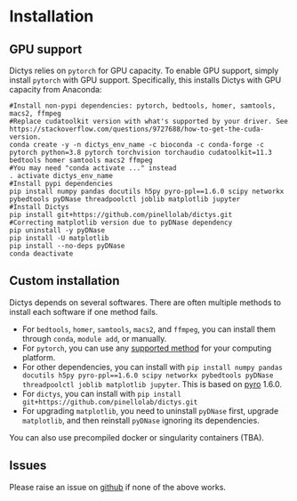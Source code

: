 # Installation

## GPU support
Dictys relies on `pytorch` for GPU capacity. To enable GPU support, simply install `pytorch` with GPU support. Specifically, this installs Dictys with GPU capacity from Anaconda:
```
#Install non-pypi dependencies: pytorch, bedtools, homer, samtools, macs2, ffmpeg
#Replace cudatoolkit version with what's supported by your driver. See https://stackoverflow.com/questions/9727688/how-to-get-the-cuda-version.
conda create -y -n dictys_env_name -c bioconda -c conda-forge -c pytorch python=3.8 pytorch torchvision torchaudio cudatoolkit=11.3 bedtools homer samtools macs2 ffmpeg
#You may need "conda activate ..." instead
. activate dictys_env_name
#Install pypi dependencies
pip install numpy pandas docutils h5py pyro-ppl==1.6.0 scipy networkx pybedtools pyDNase threadpoolctl joblib matplotlib jupyter
#Install Dictys
pip install git+https://github.com/pinellolab/dictys.git
#Correcting matplotlib version due to pyDNase dependency
pip uninstall -y pyDNase
pip install -U matplotlib
pip install --no-deps pyDNase
conda deactivate
```

## Custom installation

Dictys depends on several softwares. There are often multiple methods to install each software if one method fails.
* For `bedtools`, `homer`, `samtools`, `macs2`, and `ffmpeg`, you can install them through `conda`, `module add`, or manually.
* For `pytorch`, you can use any [supported method](https://pytorch.org/get-started/locally/) for your computing platform.
* For other dependencies, you can install with `pip install numpy pandas docutils h5py pyro-ppl==1.6.0 scipy networkx pybedtools pyDNase threadpoolctl joblib matplotlib jupyter`. This is based on [pyro](https://pyro.ai) 1.6.0.
* For `dictys`, you can install with `pip install git+https://github.com/pinellolab/dictys.git`
* For upgrading `matplotlib`, you need to uninstall `pyDNase` first, upgrade `matplotlib`, and then reinstall `pyDNase` ignoring its dependencies.

You can also use precompiled docker or singularity containers (TBA).

## Issues

Please raise an issue on [github](https://github.com/pinellolab/dictys/issues/new) if none of the above works.
